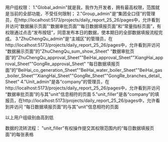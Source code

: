 用户组权限：
1."Global_admin"就是我，我作为开发者，拥有最高权限，范围就是当前的全部功能，不受任何限制；
2."Group_admin"是“集团全口径”的管理员，在http://localhost:5173/projects/daily_report_25_26/pages中，允许看到并访问“数据展示页面”“数据审批页面”“每日数据填报页面”和“常量指标页面”，有权限通过点击“发布按钮”，同意发布本日的数据，使本期日的全部数据填报流程完成。
3."ZhuChengQu_admin"是“主城区”的管理员，在http://localhost:5173/projects/daily_report_25_26/pages中，允许看到并访问
“数据展示页面”的"ZhuChengQu_sum_show_Sheet"
“数据审批页面”的"ZhuChengQu_approval_Sheet""BeiHai_approval_Sheet""XiangHai_approval_Sheet""GongRe_approval_Sheet"
“每日数据填报页面”的"BeiHai_co_generation_Sheet""BeiHai_water_boiler_Sheet""BeiHai_gas_boiler_Sheet""XiangHai_Sheet""GongRe_Sheet""GongRe_branches_detail_Sheet"
4."Unit_admin"是各“company”的管理员，在http://localhost:5173/projects/daily_report_25_26/pages中，允许看到并访问
“数据审批页面”的与其"unit"信息相符的页面
5."unit_filler"是各“company”的填报员，在http://localhost:5173/projects/daily_report_25_26/pages中，允许看到并访问
“每日数据填报页面”的与其"unit"信息相符的页面

以上用户组级别由高到低

数据的流转流程：
"unit_filler"有权操作提交其权限范围内的“每日数据填报页面”的每张表格